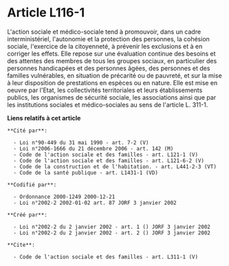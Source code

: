 # Article L116-1

L'action sociale et médico-sociale tend à promouvoir, dans un cadre interministériel, l'autonomie et la protection des
personnes, la cohésion sociale, l'exercice de la citoyenneté, à prévenir les exclusions et à en corriger les effets. Elle
repose sur une évaluation continue des besoins et des attentes des membres de tous les groupes sociaux, en particulier des
personnes handicapées et des personnes âgées, des personnes et des familles vulnérables, en situation de précarité ou de
pauvreté, et sur la mise à leur disposition de prestations en espèces ou en nature. Elle est mise en oeuvre par l'Etat, les
collectivités territoriales et leurs établissements publics, les organismes de sécurité sociale, les associations ainsi que
par les institutions sociales et médico-sociales au sens de l'article L. 311-1.

**Liens relatifs à cet article**

	**Cité par**:

	  - Loi n°90-449 du 31 mai 1990 - art. 7-2 (V)
	  - Loi n°2006-1666 du 21 décembre 2006 - art. 142 (M)
	  - Code de l'action sociale et des familles - art. L121-1 (V)
	  - Code de l'action sociale et des familles - art. L121-6-2 (V)
	  - Code de la construction et de l'habitation. - art. L441-2-3 (VT)
	  - Code de la santé publique - art. L1431-1 (VD)

	**Codifié par**:

	  - Ordonnance 2000-1249 2000-12-21
	  - Loi n°2002-2 2002-01-02 art. 87 JORF 3 janvier 2002

	**Créé par**:

	  - Loi n°2002-2 du 2 janvier 2002 - art. 1 () JORF 3 janvier 2002
	  - Loi n°2002-2 du 2 janvier 2002 - art. 2 () JORF 3 janvier 2002

	**Cite**:

	  - Code de l'action sociale et des familles - art. L311-1 (V)
